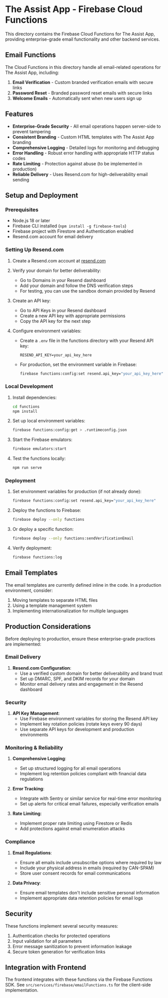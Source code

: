 # The Assist App - Firebase Cloud Functions

This directory contains the Firebase Cloud Functions for The Assist App, providing enterprise-grade email functionality and other backend services.

## Email Functions

The Cloud Functions in this directory handle all email-related operations for The Assist App, including:

1. **Email Verification** - Custom branded verification emails with secure links
2. **Password Reset** - Branded password reset emails with secure links
3. **Welcome Emails** - Automatically sent when new users sign up

## Features

- **Enterprise-Grade Security** - All email operations happen server-side to prevent tampering
- **Consistent Branding** - Custom HTML templates with The Assist App branding
- **Comprehensive Logging** - Detailed logs for monitoring and debugging
- **Error Handling** - Robust error handling with appropriate HTTP status codes
- **Rate Limiting** - Protection against abuse (to be implemented in production)
- **Reliable Delivery** - Uses Resend.com for high-deliverability email sending

## Setup and Deployment

### Prerequisites

- Node.js 18 or later
- Firebase CLI installed (`npm install -g firebase-tools`)
- Firebase project with Firestore and Authentication enabled
- Resend.com account for email delivery

### Setting Up Resend.com

1. Create a Resend.com account at [resend.com](https://resend.com)

2. Verify your domain for better deliverability:
   - Go to Domains in your Resend dashboard
   - Add your domain and follow the DNS verification steps
   - For testing, you can use the sandbox domain provided by Resend

3. Create an API key:
   - Go to API Keys in your Resend dashboard
   - Create a new API key with appropriate permissions
   - Copy the API key for the next step

4. Configure environment variables:
   - Create a `.env` file in the functions directory with your Resend API key:
     ```
     RESEND_API_KEY=your_api_key_here
     ```
   - For production, set the environment variable in Firebase:
     ```bash
     firebase functions:config:set resend.api_key="your_api_key_here"
     ```

### Local Development

1. Install dependencies:
   ```bash
   cd functions
   npm install
   ```

2. Set up local environment variables:
   ```bash
   firebase functions:config:get > .runtimeconfig.json
   ```

3. Start the Firebase emulators:
   ```bash
   firebase emulators:start
   ```

4. Test the functions locally:
   ```bash
   npm run serve
   ```

### Deployment

1. Set environment variables for production (if not already done):
   ```bash
   firebase functions:config:set resend.api_key="your_api_key_here"
   ```

2. Deploy the functions to Firebase:
   ```bash
   firebase deploy --only functions
   ```

3. Or deploy a specific function:
   ```bash
   firebase deploy --only functions:sendVerificationEmail
   ```

4. Verify deployment:
   ```bash
   firebase functions:log
   ```

## Email Templates

The email templates are currently defined inline in the code. In a production environment, consider:

1. Moving templates to separate HTML files
2. Using a template management system
3. Implementing internationalization for multiple languages

## Production Considerations

Before deploying to production, ensure these enterprise-grade practices are implemented:

### Email Delivery
1. **Resend.com Configuration**:
   - Use a verified custom domain for better deliverability and brand trust
   - Set up DMARC, SPF, and DKIM records for your domain
   - Monitor email delivery rates and engagement in the Resend dashboard

### Security
1. **API Key Management**:
   - Use Firebase environment variables for storing the Resend API key
   - Implement key rotation policies (rotate keys every 90 days)
   - Use separate API keys for development and production environments

### Monitoring & Reliability
1. **Comprehensive Logging**:
   - Set up structured logging for all email operations
   - Implement log retention policies compliant with financial data regulations

2. **Error Tracking**:
   - Integrate with Sentry or similar service for real-time error monitoring
   - Set up alerts for critical email failures, especially verification emails

3. **Rate Limiting**:
   - Implement proper rate limiting using Firestore or Redis
   - Add protections against email enumeration attacks

### Compliance
1. **Email Regulations**:
   - Ensure all emails include unsubscribe options where required by law
   - Include your physical address in emails (required by CAN-SPAM)
   - Store user consent records for email communications

2. **Data Privacy**:
   - Ensure email templates don't include sensitive personal information
   - Implement appropriate data retention policies for email logs

## Security

These functions implement several security measures:

1. Authentication checks for protected operations
2. Input validation for all parameters
3. Error message sanitization to prevent information leakage
4. Secure token generation for verification links

## Integration with Frontend

The frontend integrates with these functions via the Firebase Functions SDK. See `src/services/firebase/emailFunctions.ts` for the client-side implementation.
